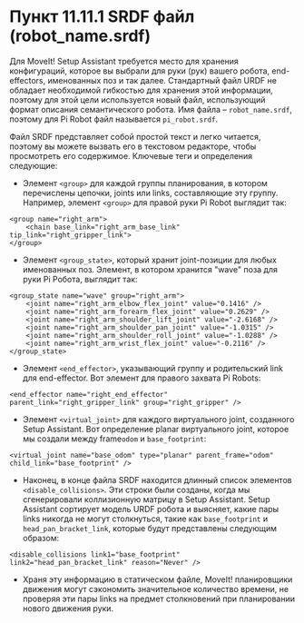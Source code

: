 # Пункт 11.11.1 SRDF файл \(robot\_name.srdf\)



Для MoveIt! Setup Assistant требуется место для хранения конфигураций, которое вы выбрали для руки \(рук\) вашего робота, end-effectors, именованных поз и так далее. Стандартный файл URDF не обладает необходимой гибкостью для хранения этой информации, поэтому для этой цели используется новый файл, использующий формат описания семантического робота. Имя файла  – `robot_name.srdf`, поэтому для Pi Robot файл называется `pi_robot.srdf`.

Файл SRDF представляет собой простой текст и легко читается, поэтому вы можете вызвать его в текстовом редакторе, чтобы просмотреть его содержимое. Ключевые теги и определения следующие:

* Элемент `<group>` для каждой группы планирования, в котором перечислены цепочки, joints или links, составляющие эту группу. Например, элемент `<group>` для правой руки Pi Robot выглядит так:

```text
<group name="right_arm">
    <chain base_link="right_arm_base_link" tip_link="right_gripper_link">
</group>
```

* Элемент `<group_state>`, который хранит joint-позиции для любых именованных поз. Элемент, в котором хранится "wave" поза для руки Pi Робота, выглядит так:

```text
<group_state name="wave" group="right_arm">
    <joint name="right_arm_elbow_flex_joint" value="0.1416" />
    <joint name="right_arm_forearm_flex_joint" value="0.2629" />
    <joint name="right_arm_shoulder_lift_joint" value="-2.6168" />
    <joint name="right_arm_shoulder_pan_joint" value="-1.0315" />
    <joint name="right_arm_shoulder_roll_joint" value="-1.0288" />
    <joint name="right_arm_wrist_flex_joint" value="-0.2116" />
</group_state>
```

* Элемент `<end_effector>`, указывающий группу и родительский link для end-effector. Вот элемент для правого захвата Pi Robots:

```text
<end_effector name="right_end_effector" parent_link="right_gripper_link" group="right_gripper" />
```

* Элемент `<virtual_joint>` для каждого виртуального joint, созданного Setup Assistant. Вот определение planar виртуального joint, которое мы создали между frame`odom` и `base_footprint`:

```text
<virtual_joint name="base_odom" type="planar" parent_frame="odom" child_link="base_footprint" />
```

* Наконец, в конце файла SRDF находится длинный список элементов `<disable_collisions>`. Эти строки были созданы, когда мы сгенерировали коллизионную матрицу в Setup Assistant. Setup Assistant сортирует модель URDF робота и выясняет, какие пары links никогда не могут столкнуться, такие как `base_footprint` и `head_pan_bracket_link`, которые будут представлены следующим образом:

```text
<disable_collisions link1="base_footprint" link2="head_pan_bracket_link" reason="Never" />
```

* Храня эту информацию в статическом файле, MoveIt! планировщики движения могут сэкономить значительное количество времени, не проверяя эти пары links на предмет столкновений при планировании нового движения руки.

